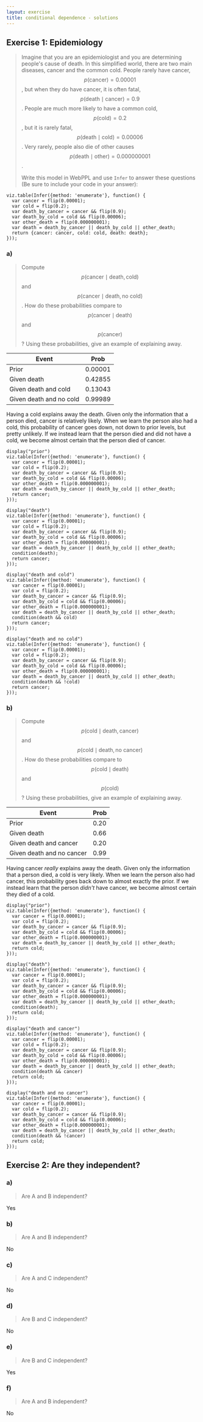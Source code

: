 ```yaml
---
layout: exercise
title: conditional dependence - solutions
---
```


## Exercise 1: Epidemiology

> Imagine that you are an epidemiologist and you are determining people's cause of death.
> In this simplified world, there are two main diseases, cancer and the common cold.
> People rarely have cancer, $$p( \text{cancer}) = 0.00001$$, but when they do have cancer, it is often fatal, $$p( \text{death} \mid \text{cancer} ) = 0.9$$.
> People are much more likely to have a common cold, $$p( \text{cold} ) = 0.2$$, but it is rarely fatal, $$p( \text{death} \mid \text{cold} ) = 0.00006$$.
> Very rarely, people also die of other causes $$p(\text{death} \mid \text{other}) = 0.000000001$$.
> 
> Write this model in WebPPL and use `Infer` to answer these questions (Be sure to include your code in your answer):

~~~~ 
viz.table(Infer({method: 'enumerate'}, function() {
  var cancer = flip(0.00001);
  var cold = flip(0.2);
  var death_by_cancer = cancer && flip(0.9);
  var death_by_cold = cold && flip(0.00006);
  var other_death = flip(0.000000001);
  var death = death_by_cancer || death_by_cold || other_death;
  return {cancer: cancer, cold: cold, death: death};
}));
~~~~

### a)

> Compute $$p( \text{cancer} \mid \text{death} , \text{cold} )$$ and $$p( \text{cancer} \mid \text{death} , \text{no cold} )$$.
> How do these probabilities compare to $$p( \text{cancer} \mid \text{death} )$$ and $$p( \text{cancer} )$$?
> Using these probabilities, give an example of explaining away.

| Event                     | Prob |
| ------------------------- | ---- |
| Prior                   | 0.00001|
| Given death             | 0.42855| 
| Given death and cold    | 0.13043|
| Given death and no cold | 0.99989| 

Having a cold explains away the death.
Given only the information that a person died, cancer is relatively likely.
When we learn the person also had a cold, this probability of cancer goes down, not down to prior levels, but pretty unlikely.
If we instead learn that the person died and did not have a cold, we become almost certain that the person died of cancer.


~~~~ 
display("prior")
viz.table(Infer({method: 'enumerate'}, function() {
  var cancer = flip(0.00001);
  var cold = flip(0.2);
  var death_by_cancer = cancer && flip(0.9);
  var death_by_cold = cold && flip(0.00006);
  var other_death = flip(0.000000001);
  var death = death_by_cancer || death_by_cold || other_death;
  return cancer;
}));
~~~~

~~~~
display("death")
viz.table(Infer({method: 'enumerate'}, function() {
  var cancer = flip(0.00001);
  var cold = flip(0.2);
  var death_by_cancer = cancer && flip(0.9);
  var death_by_cold = cold && flip(0.00006);
  var other_death = flip(0.000000001);
  var death = death_by_cancer || death_by_cold || other_death;
  condition(death);
  return cancer;
}));
~~~~

~~~~
display("death and cold")
viz.table(Infer({method: 'enumerate'}, function() {
  var cancer = flip(0.00001);
  var cold = flip(0.2);
  var death_by_cancer = cancer && flip(0.9);
  var death_by_cold = cold && flip(0.00006);
  var other_death = flip(0.000000001);
  var death = death_by_cancer || death_by_cold || other_death;
  condition(death && cold)
  return cancer;
}));
~~~~

~~~~
display("death and no cold")
viz.table(Infer({method: 'enumerate'}, function() {
  var cancer = flip(0.00001);
  var cold = flip(0.2);
  var death_by_cancer = cancer && flip(0.9);
  var death_by_cold = cold && flip(0.00006);
  var other_death = flip(0.000000001);
  var death = death_by_cancer || death_by_cold || other_death;
  condition(death && !cold)
  return cancer;
}));
~~~~

### b)

> Compute $$p( \text{cold} \mid \text{death} , \text{cancer} )$$ and $$p( \text{cold} \mid \text{death} , \text{no cancer} )$$.
> How do these probabilities compare to $$p( \text{cold} \mid \text{death} )$$ and $$p( \text{cold} )$$?
> Using these probabilities, give an example of explaining away.

| Event                     | Prob |
| ------------------------- | ---- |
| Prior                     | 0.20 |
| Given death               | 0.66 |
| Given death and cancer    | 0.20 |
| Given death and no cancer | 0.99 |

Having cancer *really* explains away the death.
Given only the information that a person died, a cold is very likely.
When we learn the person also had cancer, this probability goes back down to almost exactly the prior.
If we instead learn that the person *didn't* have cancer, we become almost certain they died of a cold.


~~~~ 
display("prior")
viz.table(Infer({method: 'enumerate'}, function() {
  var cancer = flip(0.00001);
  var cold = flip(0.2);
  var death_by_cancer = cancer && flip(0.9);
  var death_by_cold = cold && flip(0.00006);
  var other_death = flip(0.000000001);
  var death = death_by_cancer || death_by_cold || other_death;
  return cold;
}));
~~~~

~~~~
display("death")
viz.table(Infer({method: 'enumerate'}, function() {
  var cancer = flip(0.00001);
  var cold = flip(0.2);
  var death_by_cancer = cancer && flip(0.9);
  var death_by_cold = cold && flip(0.00006);
  var other_death = flip(0.000000001);
  var death = death_by_cancer || death_by_cold || other_death;
  condition(death);
  return cold;
}));
~~~~

~~~~
display("death and cancer")
viz.table(Infer({method: 'enumerate'}, function() {
  var cancer = flip(0.00001);
  var cold = flip(0.2);
  var death_by_cancer = cancer && flip(0.9);
  var death_by_cold = cold && flip(0.00006);
  var other_death = flip(0.000000001);
  var death = death_by_cancer || death_by_cold || other_death;
  condition(death && cancer)
  return cold;
}));
~~~~

~~~~
display("death and no cancer")
viz.table(Infer({method: 'enumerate'}, function() {
  var cancer = flip(0.00001);
  var cold = flip(0.2);
  var death_by_cancer = cancer && flip(0.9);
  var death_by_cold = cold && flip(0.00006);
  var other_death = flip(0.000000001);
  var death = death_by_cancer || death_by_cold || other_death;
  condition(death && !cancer)
  return cold;
}));
~~~~

## Exercise 2: Are they independent?

### a)

> Are A and B independent?

Yes

### b)

> Are A and B independent?

No

### c)

> Are A and C independent?

No

### d)

> Are B and C independent?

No

### e)

> Are B and C independent?

Yes
  
### f)

> Are A and B independent?

No
